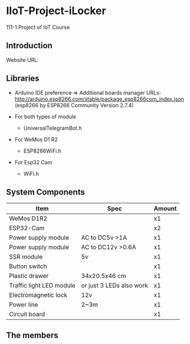 # IIoT-Project-iLocker
111-1 Project of IoT Course
## Introduction
Website URL: 



## Libraries
- Arduino IDE preference => Additional boards manager URLs: http://arduino.esp8266.com/stable/package_esp8266com_index.json
(esp8266 by ESP8266 Community Version 2.7.4)

- For both types of module
  - UniversalTelegramBot.h

- For WeMos D1 R2
  - ESP8266WiFi.h

- For Esp32 Cam
  - WiFi.h

## System Components
| Item | Spec | Amount |
| ---- | ---- | ----   |
| WeMos D1R2 | | x1 |
| ESP32-Cam | | x2
| Power supply module | AC to DC5v >1A  | x1 |
| Power supply module | AC to DC12v >0.6A | x1 |
| SSR module | 5v | x1 |
| Button switch | | x1 |
| Plastic drawer | 34x20.5x46 cm | x1 |
| Traffic light LED module | or just 3 LEDs also work | x1 |
| Electromagnetic lock | 12v | x1 |
| Power line | 2~3m | x1 |
| Circuit board | | x1 |

## The members
